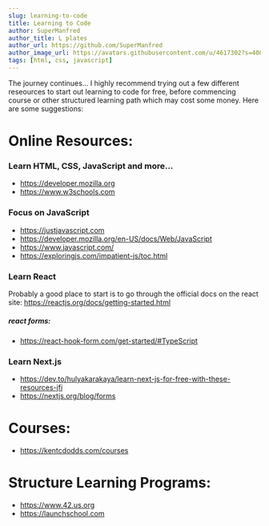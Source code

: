 ```yaml
---
slug: learning-to-code
title: Learning to Code
author: SuperManfred
author_title: L plates
author_url: https://github.com/SuperManfred
author_image_url: https://avatars.githubusercontent.com/u/4617302?s=400&u=feb0ba66d6f6e7169077d2a3fd9f9e3dc7ca8a2f&v=4
tags: [html, css, javascript]
---
```


The journey continues... I highly recommend trying out a few different reseources to start out learning to code for free, before commencing course or other structured learning path which may cost some money. Here are some suggestions:

# Online Resources:

### Learn HTML, CSS, JavaScript and more...

- https://developer.mozilla.org
- https://www.w3schools.com

### Focus on JavaScript

- https://justjavascript.com
- https://developer.mozilla.org/en-US/docs/Web/JavaScript
- https://www.javascript.com/
- https://exploringjs.com/impatient-js/toc.html

### Learn React

Probably a good place to start is to go through the official docs on the react site: https://reactjs.org/docs/getting-started.html

##### react forms:

- https://react-hook-form.com/get-started/#TypeScript

### Learn Next.js

- https://dev.to/hulyakarakaya/learn-next-js-for-free-with-these-resources-jfi
- https://nextjs.org/blog/forms

# Courses:

- https://kentcdodds.com/courses

# Structure Learning Programs:

- https://www.42.us.org
- https://launchschool.com
